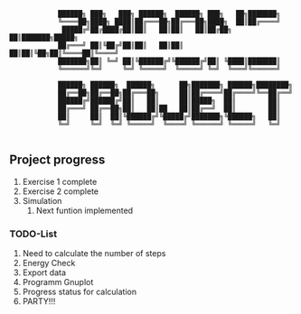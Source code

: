 ```  
            ██████╗ ███╗   ███╗ ██████╗  ██████╗ ███╗   ██╗███████╗      
            ╚════██╗████╗ ████║██╔═══██╗██╔═══██╗████╗  ██║██╔════╝      
             █████╔╝██╔████╔██║██║   ██║██║   ██║██╔██╗ ██║███████╗█████╗
            ██╔═══╝ ██║╚██╔╝██║██║   ██║██║   ██║██║╚██╗██║╚════██║╚════╝
            ███████╗██║ ╚═╝ ██║╚██████╔╝╚██████╔╝██║ ╚████║███████║      
            ╚══════╝╚═╝     ╚═╝ ╚═════╝  ╚═════╝ ╚═╝  ╚═══╝╚══════╝      

            ██████╗ ██████╗  ██████╗      ██╗███████╗ ██████╗████████╗   
            ██╔══██╗██╔══██╗██╔═══██╗     ██║██╔════╝██╔════╝╚══██╔══╝   
            ██████╔╝██████╔╝██║   ██║     ██║█████╗  ██║        ██║      
            ██╔═══╝ ██╔══██╗██║   ██║██   ██║██╔══╝  ██║        ██║      
            ██║     ██║  ██║╚██████╔╝╚█████╔╝███████╗╚██████╗   ██║      
            ╚═╝     ╚═╝  ╚═╝ ╚═════╝  ╚════╝ ╚══════╝ ╚═════╝   ╚═╝      
                                                                       
```
## Project progress

1. Exercise 1 complete
2. Exercise 2 complete
3. Simulation
    1. Next funtion implemented



### TODO-List
1. Need to calculate the number of steps
2. Energy Check
3. Export data
4. Programm Gnuplot
5. Progress status for calculation
6. PARTY!!!